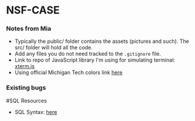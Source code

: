 # NSF-CASE

### Notes from Mia
* Typically the public/ folder contains the assets (pictures and such). The src/ folder will hold all the code.
* Add any files you do not need tracked to the `.gitignore` file. 
* Link to repo of JavaScript library I'm using for simulating terminal: [xterm.js](https://github.com/xtermjs/xterm.js)
* Using official Michigan Tech colors link [here](https://www.mtu.edu/umc/resources/brand/#palette)

### Existing bugs


#SQL Resources
* SQL Syntax: [here](https://devhints.io/mysql)
